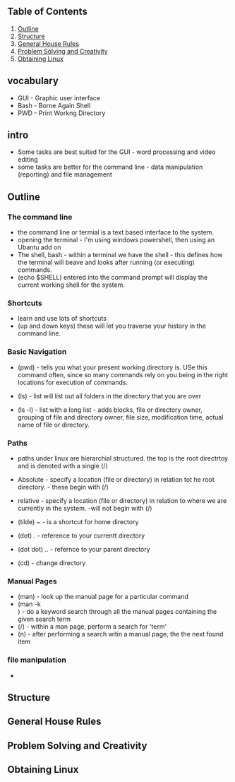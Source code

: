 
## Table of Contents
1. [Outline](#Outline)
1. [Structure](#Structure)
1. [General House Rules](#General-House-Rules)
1. [Problem Solving and Creativity](#Problem-Solving-and-Creativity)
1. [Obtaining Linux](#Obtaining-Linux)

## vocabulary
- GUI - Graphic user interface
- Bash - Borne Again Shell
- PWD - Print Workng Directory


## intro
- Some tasks are best suited for the GUI - word processing and video editing
- some tasks are better for the command line - data manipulation (reporting) and file management

## Outline
### The command line
- the command line or termial is a text based interface to the system.
- opening the terminal - I'm using windows powershell, then using an Ubantu add on
- The shell, bash - within a terminal we have the shell - this defines how the terminal will beave and looks after running (or executing) commands.
- (echo $SHELL) entered into the command prompt will display the current working shell for the system.

### Shortcuts
- learn and use lots of shortcuts
- (up and down keys) these will let you traverse your history in the command line.

### Basic Navigation
- (pwd) - tells you what your present working directory is. USe this command often, since so many commands rely on you being in the right locations for execution of commands.

- (ls) - list will list out all folders in the directory that you are over
- (ls -l) - list with a long list - adds blocks, file or directory owner, grouping of file and directory owner, file size, modification time, actual name of file or directory.

### Paths
- paths under linux are hierarchial structured.  the top is the root directrtoy and is denoted with a single (/)
- Absolute - specify a location (file or directory) in relation tot he root directory. - these begin with (/)
- relative - specify a location (file or directory) in relation to where we are currently in the system. -will not begin with (/)
- (tilde) ~ - is a shortcut for home directory
- (dot) . - reference to your currentt directory
- (dot dot) .. - refernce to your parent directory

- (cd) - change directory

### Manual Pages
- (man<command>) - look up the manual page for a particular command
- (man -k <search term>) - do a keyword search through all the manual pages containing the given search term
- (/<term>) - within a man page, perform a search for 'term'
- (n) - after performing a search witin a manual page, the the next found item

### file manipulation
- 
## Structure


## General House Rules


## Problem Solving and Creativity


## Obtaining Linux


